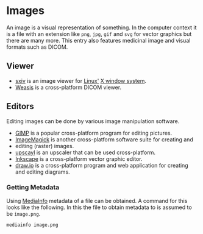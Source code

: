 # Images

An image is a visual representation of something.
In the computer context it is a file with an extension like `png`, `jpg`, `gif` and `svg` for
vector graphics but there are many more.
This entry also features medicinal image and visual formats such as DICOM.

## Viewer

- [sxiv](https://github.com/xyb3rt/sxiv) is an image viewer for [Linux'](/wiki/linux.md)
  [X window system](/wiki/linux/x_window_system.md).
- [Weasis](https://github.com/nroduit/Weasis) is a cross-platform DICOM viewer.

## Editors

Editing images can be done by various image manipulation software.

- [GIMP](https://www.gimp.org/) is a popular cross-platform program for editing pictures.
- [ImageMagick](/wiki/imagemagick.md) is another cross-platform software suite for creating and
- editing (raster) images.
- [upscayl](https://github.com/upscayl/upscayl) is an upscaler that can be used cross-platform.
- [Inkscape](/wiki/inkscape.md) is a cross-platform vector graphic editor.
- [draw.io](/wiki/drawio.md) is a cross-platform program and web application for creating and
  editing diagrams.

### Getting Metadata

Using [MediaInfo](https://github.com/MediaArea/MediaInfo) metadata of a file can be obtained.
A command for this looks like the following.
In this the file to obtain metadata to is assumed to be `image.png`.

```sh
mediainfo image.png
```
